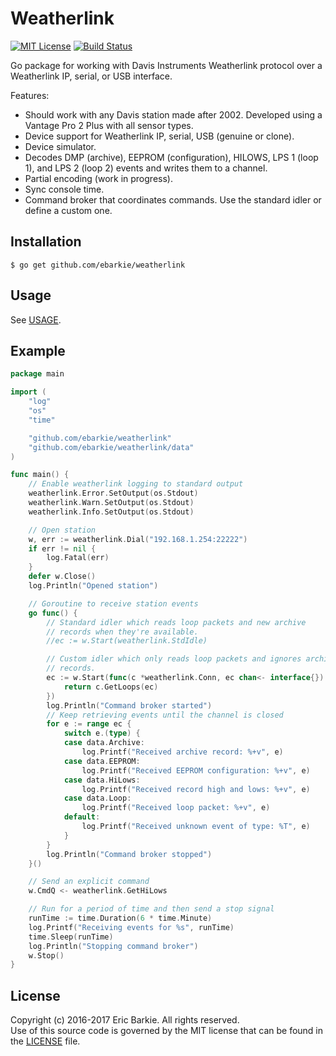 # Weatherlink

[![MIT License](https://img.shields.io/badge/license-MIT-blue.svg?style=flat)](http://choosealicense.com/licenses/mit/)
[![Build Status](https://travis-ci.org/ebarkie/weatherlink.svg?branch=master)](https://travis-ci.org/ebarkie/weatherlink)

Go package for working with Davis Instruments Weatherlink protocol over a
Weatherlink IP, serial, or USB interface.

Features:
* Should work with any Davis station made after 2002.  Developed using a Vantage Pro
  2 Plus with all sensor types.
* Device support for Weatherlink IP, serial, USB (genuine or clone).
* Device simulator.
* Decodes DMP (archive), EEPROM (configuration), HILOWS, LPS 1 (loop 1), and
  LPS 2 (loop 2) events and writes them to a channel.
* Partial encoding (work in progress).
* Sync console time.
* Command broker that coordinates commands.  Use the standard idler or define a
  custom one.

## Installation

```
$ go get github.com/ebarkie/weatherlink
```

## Usage

See [USAGE](USAGE.md).

## Example

```go
package main

import (
	"log"
	"os"
	"time"

	"github.com/ebarkie/weatherlink"
	"github.com/ebarkie/weatherlink/data"
)

func main() {
	// Enable weatherlink logging to standard output
	weatherlink.Error.SetOutput(os.Stdout)
	weatherlink.Warn.SetOutput(os.Stdout)
	weatherlink.Info.SetOutput(os.Stdout)

	// Open station
	w, err := weatherlink.Dial("192.168.1.254:22222")
	if err != nil {
		log.Fatal(err)
	}
	defer w.Close()
	log.Println("Opened station")

	// Goroutine to receive station events
	go func() {
		// Standard idler which reads loop packets and new archive
		// records when they're available.
		//ec := w.Start(weatherlink.StdIdle)

		// Custom idler which only reads loop packets and ignores archive
		// records.
		ec := w.Start(func(c *weatherlink.Conn, ec chan<- interface{}) error {
			return c.GetLoops(ec)
		})
		log.Println("Command broker started")
		// Keep retrieving events until the channel is closed
		for e := range ec {
			switch e.(type) {
			case data.Archive:
				log.Printf("Received archive record: %+v", e)
			case data.EEPROM:
				log.Printf("Received EEPROM configuration: %+v", e)
			case data.HiLows:
				log.Printf("Received record high and lows: %+v", e)
			case data.Loop:
				log.Printf("Received loop packet: %+v", e)
			default:
				log.Printf("Received unknown event of type: %T", e)
			}
		}
		log.Println("Command broker stopped")
	}()

	// Send an explicit command
	w.CmdQ <- weatherlink.GetHiLows

	// Run for a period of time and then send a stop signal
	runTime := time.Duration(6 * time.Minute)
	log.Printf("Receiving events for %s", runTime)
	time.Sleep(runTime)
	log.Println("Stopping command broker")
	w.Stop()
}
```

## License

Copyright (c) 2016-2017 Eric Barkie. All rights reserved.  
Use of this source code is governed by the MIT license
that can be found in the [LICENSE](LICENSE) file.
